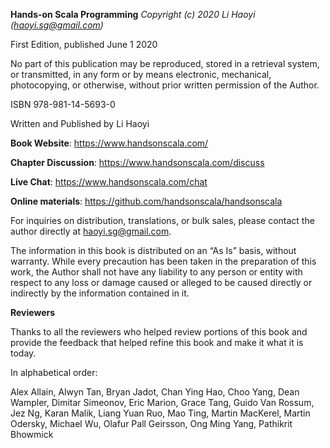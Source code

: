 
**Hands-on Scala Programming** *Copyright (c) 2020 Li Haoyi (haoyi.sg@gmail.com)*

First Edition, published June 1 2020

No part of this publication may be reproduced, stored in a retrieval system, or
transmitted, in any form or by means electronic, mechanical, photocopying, or
otherwise, without prior written permission of the Author.

ISBN 978-981-14-5693-0

Written and Published by Li Haoyi

**Book Website**: https://www.handsonscala.com/

**Chapter Discussion**: https://www.handsonscala.com/discuss

**Live Chat**: https://www.handsonscala.com/chat

**Online materials**: https://github.com/handsonscala/handsonscala

For inquiries on distribution, translations, or bulk sales, please contact the
author directly at haoyi.sg@gmail.com.

The information in this book is distributed on an “As Is” basis, without
warranty. While every precaution has been taken in the preparation of this work,
the Author shall not have any liability to any person or entity with respect to
any loss or damage caused or alleged to be caused directly or indirectly by the
information contained in it.

**Reviewers**

Thanks to all the reviewers who helped review portions of this book
and provide the feedback that helped refine this book and make it what it is
today.

In alphabetical order:

Alex Allain, Alwyn Tan, Bryan Jadot, Chan Ying Hao, Choo Yang, Dean Wampler,
Dimitar Simeonov, Eric Marion, Grace Tang, Guido Van Rossum, Jez Ng, Karan
Malik, Liang Yuan Ruo, Mao Ting, Martin MacKerel, Martin Odersky, Michael Wu,
Olafur Pall Geirsson, Ong Ming Yang, Pathikrit Bhowmick
